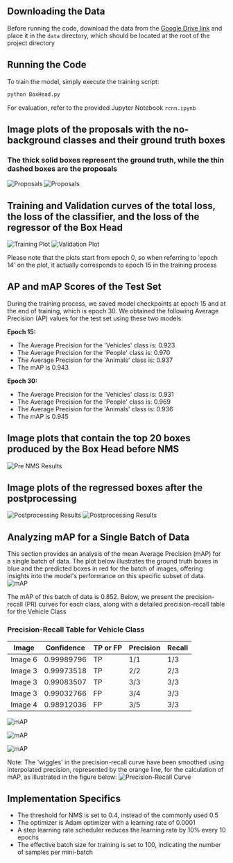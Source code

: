 ## Downloading the Data

Before running the code, download the data from the [Google Drive link](https://drive.google.com/drive/folders/1eP7FtPaWfJ5zLdcsZYl6eyn5EYixkFn8) and place it in the `data` directory, which should be located at the root of the project directory

## Running the Code

To train the model, simply execute the training script:

```bash
python BoxHead.py
```
For evaluation, refer to the provided Jupyter Notebook `rcnn.ipynb`

## Image plots of the proposals with the no-background classes and their ground truth boxes
### The thick solid boxes represent the ground truth, while the thin dashed boxes are the proposals
![Proposals](plots/proposals.png)
![Proposals](plots/proposals_2.png)



## Training and Validation curves of the total loss, the loss of the classifier, and the loss of the regressor of the Box Head
![Training Plot](plots/training_plot.png)
![Validation Plot](plots/val_plot.png)

Please note that the plots start from epoch 0, so when referring to 'epoch 14' on the plot, it actually corresponds to epoch 15 in the training process

## AP and mAP Scores of the Test Set
During the training process, we saved model checkpoints at epoch 15 and at the end of training, which is epoch 30. We obtained the following Average Precision (AP) values for the test set using these two models:

**Epoch 15:**
- The Average Precision for the 'Vehicles' class is: 0.923
- The Average Precision for the 'People' class is: 0.970
- The Average Precision for the 'Animals' class is: 0.937
- The mAP is 0.943

**Epoch 30:**
- The Average Precision for the 'Vehicles' class is: 0.931
- The Average Precision for the 'People' class is: 0.969
- The Average Precision for the 'Animals' class is: 0.936
- The mAP is 0.945

## Image plots that contain the top 20 boxes produced by the Box Head before NMS
![Pre NMS Results](plots/pre_nms_results.png)

## Image plots of the regressed boxes after the postprocessing
![Postprocessing Results](plots/postprocessing_results.png)
![Postprocessing Results](plots/postprocessing_results_2.png)



## Analyzing mAP for a Single Batch of Data
This section provides an analysis of the mean Average Precision (mAP) for a single batch of data. The plot below illustrates the ground truth boxes in blue and the predicted boxes in red for the batch of images, offering insights into the model's performance on this specific subset of data.
![mAP](plots/mAP.png)

The mAP of this batch of data is 0.852. Below, we present the precision-recall (PR) curves for each class, along with a detailed precision-recall table for the Vehicle Class

### Precision-Recall Table for Vehicle Class
| Image   | Confidence | TP or FP | Precision | Recall |
|---------|------------|----------|-----------|--------|
| Image 6 | 0.99989796 | TP       | 1/1       | 1/3    |
| Image 3 | 0.99973518 | TP       | 2/2       | 2/3    |
| Image 3 | 0.99083507 | TP       | 3/3       | 3/3    |
| Image 3 | 0.99032766 | FP       | 3/4       | 3/3    |
| Image 4 | 0.98912036 | FP       | 3/5       | 3/3    |

![mAP](plots/pr_curve_vehicle.png)

![mAP](plots/pr_curve_people.png)

![mAP](plots/pr_curve_animal.png)

Note: The 'wiggles' in the precision-recall curve have been smoothed using interpolated precision, represented by the orange line, for the calculation of mAP, as illustrated in the figure below:
![Precision-Recall Curve](plots/pr_curve.png)

## Implementation Specifics

- The threshold for NMS is set to 0.4, instead of the commonly used 0.5
- The optimizer is Adam optimizer with a learning rate of 0.0001
- A step learning rate scheduler reduces the learning rate by 10% every 10 epochs
- The effective batch size for training is set to 100, indicating the number of samples per mini-batch
